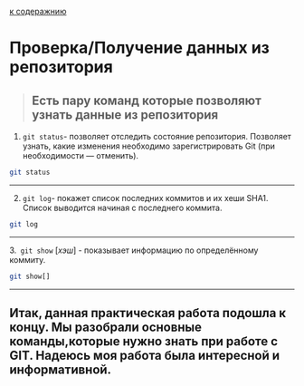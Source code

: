 [ к содеражнию](./read.md)
# Проверка/Получение данных из репозитория
>## Есть пару команд которые позволяют узнать данные из репозитория
  1. ``git status``- позволяет отследить состояние репозитория. Позволяет узнать, какие изменения необходимо зарегистрировать Git (при необходимости — отменить).
  ```bash
  git status
  ```
  ---
  2. ``git log``- покажет список последних коммитов и их хеши SHA1. Список выводится начиная с последнего коммита.
  ```bash
  git log
  ```
  ---
  3.`` git show`` [*хэш*] - показывает информацию по определённому коммиту.
  ```bash
  git show[]
  ```
  ---
## Итак, данная практическая работа подошла к концу. Мы разобрали основные команды,которые нужно знать при работе с GIT. Надеюсь моя работа была интересной и информативной.

